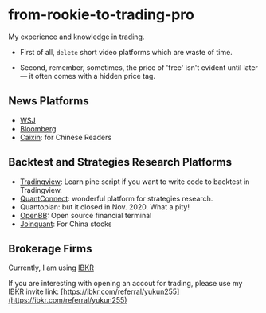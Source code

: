 # from-rookie-to-trading-pro
My experience and knowledge in trading.

- First of all, `delete` short video platforms which are waste of time.

- Second, remember, sometimes, the price of 'free' isn't evident until later — it often comes with a hidden price tag.

## News Platforms
- [WSJ](https://www.wsj.com/)
- [Bloomberg](https://www.bloomberg.com/) 
- [Caixin](https://www.caixin.com/): for Chinese Readers


## Backtest and Strategies Research Platforms
- [Tradingview](https://www.tradingview.com/): Learn pine script if you want to write code to backtest in Tradingview.
- [QuantConnect](https://www.quantconnect.com): wonderful platform for strategies research.
- Quantopian: but it closed in Nov. 2020. What a pity!
- [OpenBB](https://github.com/OpenBB-finance/OpenBBTerminal): Open source financial terminal
- [Joinquant](https://www.joinquant.com/): For China stocks


## Brokerage Firms
Currently, I am using [IBKR](https://www.interactivebrokers.com/en/home.php)

If you are interesting with opening an accout for trading, please use my IBKR invite link:  [https://ibkr.com/referral/yukun255](https://ibkr.com/referral/yukun255)